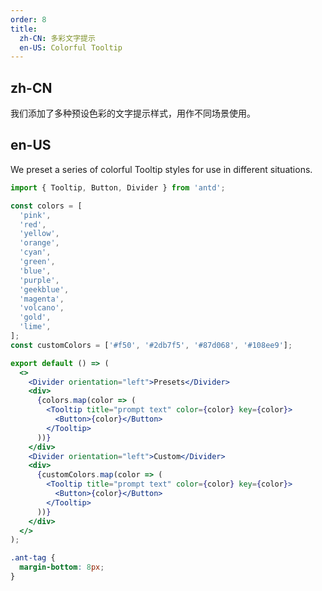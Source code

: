 ```yaml
---
order: 8
title:
  zh-CN: 多彩文字提示
  en-US: Colorful Tooltip
---
```


## zh-CN

我们添加了多种预设色彩的文字提示样式，用作不同场景使用。

## en-US

We preset a series of colorful Tooltip styles for use in different situations.

```jsx
import { Tooltip, Button, Divider } from 'antd';

const colors = [
  'pink',
  'red',
  'yellow',
  'orange',
  'cyan',
  'green',
  'blue',
  'purple',
  'geekblue',
  'magenta',
  'volcano',
  'gold',
  'lime',
];
const customColors = ['#f50', '#2db7f5', '#87d068', '#108ee9'];

export default () => (
  <>
    <Divider orientation="left">Presets</Divider>
    <div>
      {colors.map(color => (
        <Tooltip title="prompt text" color={color} key={color}>
          <Button>{color}</Button>
        </Tooltip>
      ))}
    </div>
    <Divider orientation="left">Custom</Divider>
    <div>
      {customColors.map(color => (
        <Tooltip title="prompt text" color={color} key={color}>
          <Button>{color}</Button>
        </Tooltip>
      ))}
    </div>
  </>
);
```

```css
.ant-tag {
  margin-bottom: 8px;
}
```
